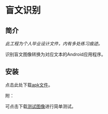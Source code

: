 # 盲文识别

## 简介

*此工程为个人毕业设计文件，内有多处练习痕迹。*

识别盲文图像转换为对应文本的Android应用程序。

## 安装

点击此处下载[apk文件](https://github.com/moseyah/Braille-Recognition-System/releases/download/v1.0/v1.apk)。

附：

可点击下载[测试图像](https://github.com/moseyah/Braille-Recognition-System/releases/download/v1.0/images.rar)进行简单测试。
